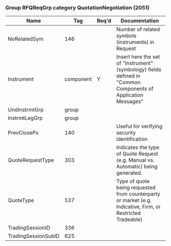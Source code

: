 ### Group RFQReqGrp category QuotationNegotiation (2051)

| Name                | Tag       | Req'd | Documentation                                                                                                 |
|---------------------|-----------|----------|---------------------------------------------------------------------------------------------------------------|
| NoRelatedSym        | 146       |       | Number of related symbols (instruments) in Request                                                            |
| Instrument          | component |   Y   | Insert here the set of "Instrument" (symbology) fields defined in "Common Components of Application Messages" |
| UndInstrmtGrp       | group     |       |                                                                                                               |
| InstrmtLegGrp       | group     |       |                                                                                                               |
| PrevClosePx         | 140       |       | Useful for verifying security identification                                                                  |
| QuoteRequestType    | 303       |       | Indicates the type of Quote Request (e.g. Manual vs. Automatic) being generated.                              |
| QuoteType           | 537       |       | Type of quote being requested from counterparty or market (e.g. Indicative, Firm, or Restricted Tradeable)    |
| TradingSessionID    | 336       |       |                                                                                                               |
| TradingSessionSubID | 625       |       |                                                                                                               |

